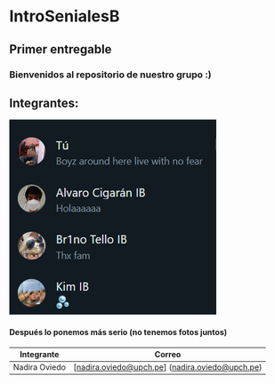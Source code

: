 # IntroSenialesB
## Primer entregable
### Bienvenidos al repositorio de nuestro grupo :)
## Integrantes:
![img](Software\wsp.png)
#### Después lo ponemos más serio (no tenemos fotos juntos)
| **Integrante** | **Correo**|
| ---------| ----------|
| Nadira Oviedo | [nadira.oviedo@upch.pe] (nadira.oviedo@upch.pe) |
